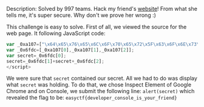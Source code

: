 Description: Solved by 997 teams.
Hack my friend's [website](https://www.easyctf.com/static/problems/intro-js/index.html)! From what she tells me, it's super secure. Why don't we prove her wrong :)

This challenge is easy to solve. First of all, we viewed the source for the web page. It following JavaScript code:
```javascript
var _0xa107=["\x64\x65\x76\x65\x6C\x6F\x70\x65\x72\x5F\x63\x6F\x6E\x73\x6F\x6C\x65\x5F\x69\x73\x5F\x79\x6F\x75\x72\x5F\x66\x72\x69\x65\x6E\x64","\x65\x61\x73\x79\x63\x74\x66\x7B","\x7D"];
var _0x6fdc=[_0xa107[0],_0xa107[1],_0xa107[2]];
var secret=_0x6fdc[0];
secret=_0x6fdc[1]+secret+_0x6fdc[2];
</script>
```

We were sure that `secret` contained our secret. All we had to do was display what `secret` was holding. To do that, we chose Inspect Element of Google Chrome and on Console, we submit the following line:
`alert(secret)`
which revealed the flag to be: `easyctf{developer_console_is_your_friend}`
